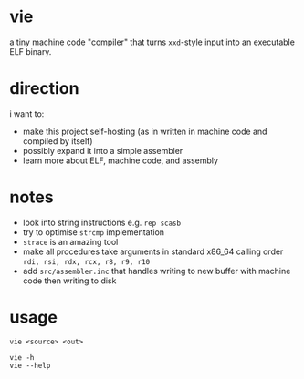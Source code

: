 # vie
a tiny machine code "compiler" that turns `xxd`-style input into an executable ELF binary.

# direction
i want to:
- make this project self-hosting (as in written in machine code and compiled by itself)
- possibly expand it into a simple assembler
- learn more about ELF, machine code, and assembly

# notes
- look into string instructions e.g. `rep scasb`
- try to optimise `strcmp` implementation
- `strace` is an amazing tool
- make all procedures take arguments in standard x86_64 calling order `rdi, rsi, rdx, rcx, r8, r9, r10`
- add `src/assembler.inc` that handles writing to new buffer with machine code then writing to disk

# usage
```
vie <source> <out>

vie -h
vie --help
```
